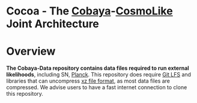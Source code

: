 # Cocoa - The [Cobaya](https://github.com/CobayaSampler)-[CosmoLike](https://github.com/CosmoLike) Joint Architecture

# Overview

**The Cobaya-Data repository contains data files required to run external likelihoods**, including SN, [Planck](https://wiki.cosmos.esa.int/planck-legacy-archive/index.php/Main_Page). This repository does require [Git LFS](https://git-lfs.github.com) and libraries that can uncompress [xz file format](https://tukaani.org/xz/format.html), as most data files are compressed. We advise users to have a fast internet connection to clone this repository.
